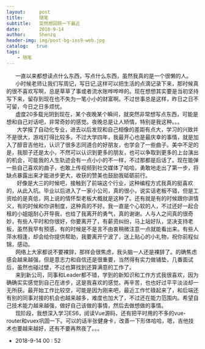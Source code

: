 ```yaml
---
layout:     post
title:      随笔
subtitle:   突然想回顾一下最近
date:       2018-9-14
author:     Shenzq
header-img: img/post-bg-ios9-web.jpg
catalog:   true
tags:
    - 随笔
---
```


&nbsp;&nbsp;  &nbsp;&nbsp;&nbsp;一直以来都想读点什么东西，写点什么东西，虽然我真的是一个很懒的人。<br/>
&nbsp;&nbsp;  &nbsp;&nbsp;&nbsp;小时候老师让我们写周记，写日记,这样可以把生活的点滴记录下来，那时候真的很不喜欢写啊，总是草草了事或者流水账哗哗哗的。现在想想其实要是当初坚持写下来，留存到现在也不失为一笔小小的财富啊。不过世事总是这样，昨日之日不可留，今日之日多烦忧。<br/>
&nbsp;&nbsp;  &nbsp;&nbsp;&nbsp;虚度20多载光阴到现在，某个夜晚某个瞬间，就突然非常想写点东西，可能是想和自己对话吧，非常奇妙的感觉。夜晚总是让人矫情，特别是我这种。。。<br/>
&nbsp;&nbsp;  &nbsp;&nbsp;&nbsp; 大学报了自动化专业，进去以后发现和自己相像的差距有点大，学习的兴致并不是很大，游戏打得比较多。不过大学四年，我最开心也是最庆幸的事情，就是加入了醇音吉他社，认识了很多志同道合的好朋友，也学会了一些曲子。美中不足的是，我胆子还是太小，不然可以认识到更多的朋友，也可以争取到更多的上台演出的机会，可能我的人生轨迹会有一点小小的不一样，不过那都是后话了。现在能弹一些自己喜欢的曲子，也敢上传视频到社交媒体了哈哈，勇敢地走出了第一步，将缺点暴露出来才能进步更大，收获的赞美也鼓励我砥砺前行。<br/>
&nbsp;&nbsp;  &nbsp;&nbsp;&nbsp; 好像是大三的时候吧，接触到了前端这个行业，这种编程方式我真的挺喜欢的，从此入坑。毕业以后进入了一家小公司，真的很小，说实话老板不错，但是工资给的是真低，网上说的情怀型老板大概就是这种了。还有就是有的时候跟你讲情义，有的时候和你讲制度，这种真的不好。我一直是个心软的人，不过还好一起合租的小姐姐耐心开导我，也给了我离开的勇气，真的谢谢。人与人之间真的很奇妙，有些人平时和你很好，你要离开了，有薪资纠纷，马上站好队，坚决支持老板，虽然我早有预感，有的时候是不是言不由衷稍微注意一点就能看出来。有些人萍水相逢，却会给你提供帮助，我要离开宁波了，送上贴心的小礼物，祝你前程似锦，感动。<br/>
&nbsp;&nbsp;  &nbsp;&nbsp;&nbsp;网络上大家都说不要裸辞，那样会很焦虑，我头脑一人还是裸辞了。的确焦虑感会越来越强，但是意志力和自信还是很重要，当然得有实力做铺垫，几番面试后，虽然也碰过壁，不过也算找到还算满意的工作了。<br/>
&nbsp;&nbsp;  &nbsp;&nbsp;&nbsp;来到新公司，同事和Leader都不错，学到的新知识和工作方式我很喜欢，因为确确实实感觉到自己在进步，这是我喜欢的感觉。再辛苦，也也好过平平淡淡却一无所获。最开始工作比较空，可能是因为刚来吧，最近工作忙碌起来了，和后端还有别的同事对接的机会也越来越多，难度也加大了，不过还在能力范围内。希望自己技术能力越来越强，做好自己该做的事情，然后去做想做的事情。<br/>
&nbsp;&nbsp;  &nbsp;&nbsp;&nbsp;现阶段，我想深入学习ES6，阅读Vue源码，还有把平时用的不多的vue-router和vuex巩固一下。可以的话半张健身卡，改善一下形体哈哈，嗯，吉他技术也要越来越好，还有不要再熬夜了。。。

- 2018-9-14 00 : 52
 